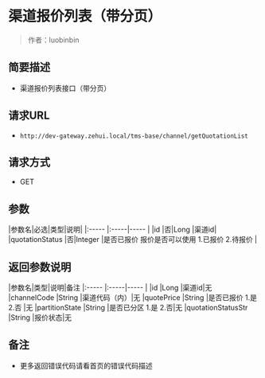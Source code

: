 # 渠道报价列表（带分页）

> 作者：luobinbin

## 简要描述

- 渠道报价列表接口（带分页）

## 请求URL
- `http://dev-gateway.zehui.local/tms-base/channel/getQuotationList`
  
## 请求方式
- GET

## 参数

|参数名|必选|类型|说明|
|:-----  |:-----|-----                  |
|id |否|Long    |渠道id|
|quotationStatus |否|Integer    |是否已报价  报价是否可以使用   1.已报价 2.待报价 |

## 返回参数说明

|参数名|类型|说明|备注
|:-----  |:-----|-----                  |
|id |Long   |渠道id|无
|channelCode |String   |渠道代码（内）|无
|quotePrice |String   |是否已报价  1.是   2.否   |无
|partitionState |String   |是否已分区  1.是   2.否|无
|quotationStatusStr |String   |报价状态|无

## 备注 

- 更多返回错误代码请看首页的错误代码描述